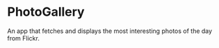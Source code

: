 # PhotoGallery
An app that fetches and displays the most interesting photos of the day from Flickr.
